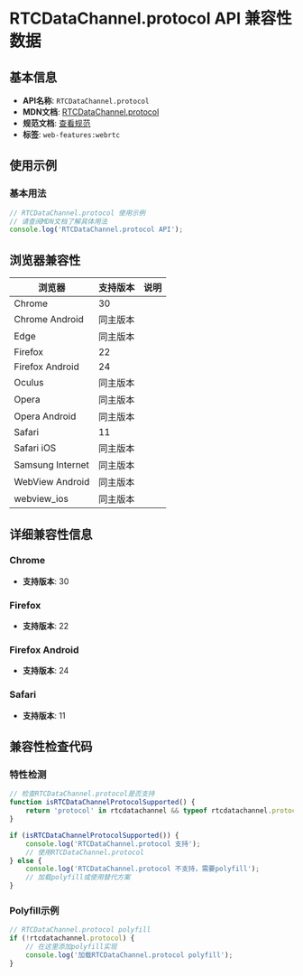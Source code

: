# RTCDataChannel.protocol API 兼容性数据

## 基本信息

- **API名称**: `RTCDataChannel.protocol`
- **MDN文档**: [RTCDataChannel.protocol](https://developer.mozilla.org/docs/Web/API/RTCDataChannel/protocol)
- **规范文档**: [查看规范](https://w3c.github.io/webrtc-pc/#dom-datachannel-protocol)
- **标签**: `web-features:webrtc`

## 使用示例

### 基本用法

```javascript
// RTCDataChannel.protocol 使用示例
// 请查阅MDN文档了解具体用法
console.log('RTCDataChannel.protocol API');
```

## 浏览器兼容性

| 浏览器 | 支持版本 | 说明 |
|--------|----------|------|
| Chrome | 30 |  |
| Chrome Android | 同主版本 |  |
| Edge | 同主版本 |  |
| Firefox | 22 |  |
| Firefox Android | 24 |  |
| Oculus | 同主版本 |  |
| Opera | 同主版本 |  |
| Opera Android | 同主版本 |  |
| Safari | 11 |  |
| Safari iOS | 同主版本 |  |
| Samsung Internet | 同主版本 |  |
| WebView Android | 同主版本 |  |
| webview_ios | 同主版本 |  |

## 详细兼容性信息

### Chrome

- **支持版本**: 30

### Firefox

- **支持版本**: 22

### Firefox Android

- **支持版本**: 24

### Safari

- **支持版本**: 11

## 兼容性检查代码

### 特性检测

```javascript
// 检查RTCDataChannel.protocol是否支持
function isRTCDataChannelProtocolSupported() {
    return 'protocol' in rtcdatachannel && typeof rtcdatachannel.protocol === 'function';
}

if (isRTCDataChannelProtocolSupported()) {
    console.log('RTCDataChannel.protocol 支持');
    // 使用RTCDataChannel.protocol
} else {
    console.log('RTCDataChannel.protocol 不支持，需要polyfill');
    // 加载polyfill或使用替代方案
}
```

### Polyfill示例

```javascript
// RTCDataChannel.protocol polyfill
if (!rtcdatachannel.protocol) {
    // 在这里添加polyfill实现
    console.log('加载RTCDataChannel.protocol polyfill');
}
```


